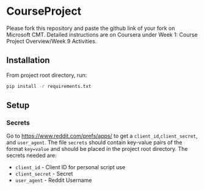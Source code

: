 # CourseProject

Please fork this repository and paste the github link of your fork on Microsoft CMT. Detailed instructions are on Coursera under Week 1: Course Project Overview/Week 9 Activities.

## Installation
From project root directory, run: 
```bash
pip install -r requirements.txt
```

## Setup 
### Secrets
Go to https://www.reddit.com/prefs/apps/ to get a `client_id`,`client_secret`, and `user_agent`.
The file `secrets` should contain key-value pairs of the format `key=value` and should be placed in the project root directory. The secrets needed are:

* `client_id` - Client ID for personal script use 
* `client_secret` - Secret
* `user_agent` - Reddit Username